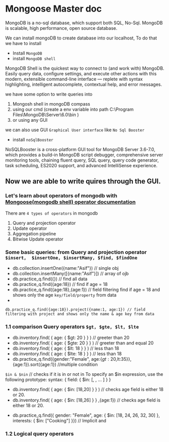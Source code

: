 # Mongoose Master doc

MongoDB is a no-sql database, which support both SQL, No-Sql. MongoDB is scalable, high performance, open source database.

We can install mongoDB to create database into our localhost,
To do that we have to install

- Install `MongoDB`
- install `MongoDB shell `

MongoDB Shell is the quickest way to connect to (and work with) MongoDB. Easily query data, configure settings, and execute other actions with this modern, extensible command-line interface — replete with syntax highlighting, intelligent autocomplete, contextual help, and error messages.

we have some option to write queries into

1. Mongosh shell in mongoDB compass
2. using our cmd (create a env variable into path C:\Program Files\MongoDB\Server\6.0\bin )
3. or using any GUI

we can also use GUI `Graphical User interface` like `No Sql Booster`

- install `noSqlBooster`

NoSQLBooster is a cross-platform GUI tool for MongoDB Server 3.6-7.0, which provides a build-in MongoDB script debugger, comprehensive server monitoring tools, chaining fluent query, SQL query, query code generator, task scheduling, ES2020 support, and advanced IntelliSense experience.

## Now we are able to write quires through the GUI.

### Let's learn about operators of mongodb with [Mongoose(mongodb shell) operator documentation ](https://www.mongodb.com/docs/manual/reference/method/db.collection.insert/)

There are `4 types of operators` in mongodb

1. Query and projection operator
2. Update operator
3. Aggregation pipeline
4. Bitwise Update operator

### Some basic queries: from Query and projection operator `$insert,  $insertOne, $insertMany, $find, $findOne`

- db.collection.insertOne({name:"Asif"}) // single obj
- db.collection.insertMany([{name:"Asif"}]) // array of ojb
- db.practice_q.find({}) // find all data
- db.practice_q.find({age:18}) // find if age = 18
- db.practice_q.find({age:18},{age:1}) // field filtering find if age = 18 and shows only the age `key/field/property` from data
-

```mongodb
db.practice_q.find({age:18}).project({name:1, age:1}) // field filtering with project and shows only the name & age key from data
```

### 1.1 comparison Query operators `$gt, $gte, $lt, $lte`

- db.inventory.find( { age: { $gt: 20 } } ) // greeter than 20
- db.inventory.find( { age: { $gte: 20 } } ) // greeter than and equal 20
- db.inventory.find( { age: { $lt: 18 } } ) // less than 18
- db.inventory.find( { age: { $lte: 18 } } ) // less than 18
- db.practice_q.find({gender:"Female", age:{$gt:20,$lt:35}},{age:1}).sort({age:1}) //multiple condition

`$in & $nin` // checks if it is in or not in
To specify an $in expression, use the following prototype:
syntax: { field: { $in: [<value1>, <value2>, ... <valueN> ] } }

- db.inventory.find( { age: { $in: [18,20] } } ) // checks age field is either 18 or 20.
- db.inventory.find( { age: { $in: [18,26] } } ,{age:1}) // checks age field is either 18 or 20.

* db.practice_q.find({
  gender: "Female",
  age: { $in: [18, 24, 26, 32, 30] },
  interests: { $in: ["Cooking"] }}) // Implicit and

### 1.2 Logical query operators
